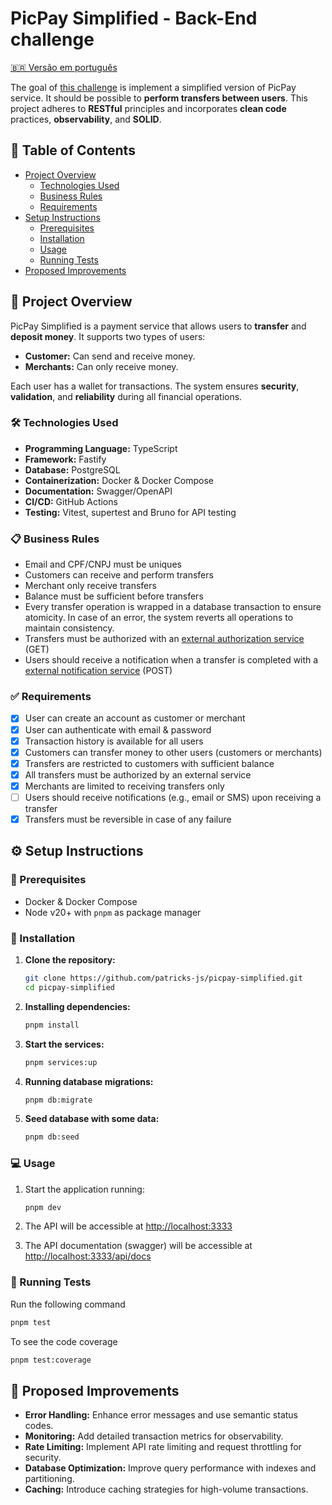 # PicPay Simplified - Back-End challenge

[🇧🇷 Versão em português](README-PT.md)

The goal of [this challenge](https://github.com/PicPay/picpay-desafio-backend) is implement a simplified version of PicPay service. It should be possible to **perform transfers between users**. This project adheres to **RESTful** principles and incorporates **clean code** practices, **observability**, and **SOLID**.

## 📌 Table of Contents

- [Project Overview](#-project-overview)
  - [Technologies Used](#️-technologies-used)
  - [Business Rules](#-business-rules)
  - [Requirements](#-requirements)
- [Setup Instructions](#️-setup-instructions)
  - [Prerequisites](#-prerequisites)
  - [Installation](#-installation)
  - [Usage](#-usage)
  - [Running Tests](#-running-tests)
- [Proposed Improvements](#-proposed-improvements)

## 📝 Project Overview

PicPay Simplified is a payment service that allows users to **transfer** and **deposit money**. It supports two types of users:

- **Customer:** Can send and receive money.
- **Merchants:** Can only receive money.

Each user has a wallet for transactions. The system ensures **security**, **validation**, and **reliability** during all financial operations.

### 🛠️ Technologies Used

- **Programming Language:** TypeScript
- **Framework:** Fastify
- **Database:** PostgreSQL
- **Containerization:** Docker & Docker Compose
- **Documentation:** Swagger/OpenAPI
- **CI/CD:** GitHub Actions
- **Testing:** Vitest, supertest and Bruno for API testing

### 📋 Business Rules

- Email and CPF/CNPJ must be uniques
- Customers can receive and perform transfers
- Merchant only receive transfers
- Balance must be sufficient before transfers
- Every transfer operation is wrapped in a database transaction to ensure atomicity. In case of an error, the system reverts all operations to maintain consistency.
- Transfers must be authorized with an [external authorization service](https://util.devi.tools/api/v2/authorize) (GET)
- Users should receive a notification when a transfer is completed with a [external notification service](https://util.devi.tools/api/v1/notify) (POST)

### ✅ Requirements

- [x] User can create an account as customer or merchant
- [x] User can authenticate with email & password
- [x] Transaction history is available for all users
- [x] Customers can transfer money to other users (customers or merchants)
- [x] Transfers are restricted to customers with sufficient balance
- [x] All transfers must be authorized by an external service
- [x] Merchants are limited to receiving transfers only
- [ ] Users should receive notifications (e.g., email or SMS) upon receiving a transfer
- [x] Transfers must be reversible in case of any failure

## ⚙️ Setup Instructions

### 📌 Prerequisites

- Docker & Docker Compose
- Node v20+ with `pnpm` as package manager

### 🚀 Installation

1. **Clone the repository:**

    ```bash
    git clone https://github.com/patricks-js/picpay-simplified.git
    cd picpay-simplified
    ```

2. **Installing dependencies:**

    ```bash
    pnpm install
    ```

3. **Start the services:**

    ```bash
    pnpm services:up
    ```

4. **Running database migrations:**

    ```bash
    pnpm db:migrate
    ```

5. **Seed database with some data:**

    ```bash
    pnpm db:seed
    ```

### 💻 Usage

1. Start the application running:

    ```bash
    pnpm dev
    ```

2. The API will be accessible at <http://localhost:3333>
3. The API documentation (swagger) will be accessible at <http://localhost:3333/api/docs>

### 🧪 Running Tests

Run the following command

```bash
pnpm test
```

To see the code coverage

```bash
pnpm test:coverage
```

## 🌟 Proposed Improvements

- **Error Handling:** Enhance error messages and use semantic status codes.
- **Monitoring:** Add detailed transaction metrics for observability.
- **Rate Limiting:** Implement API rate limiting and request throttling for security.
- **Database Optimization:** Improve query performance with indexes and partitioning.
- **Caching:** Introduce caching strategies for high-volume transactions.
